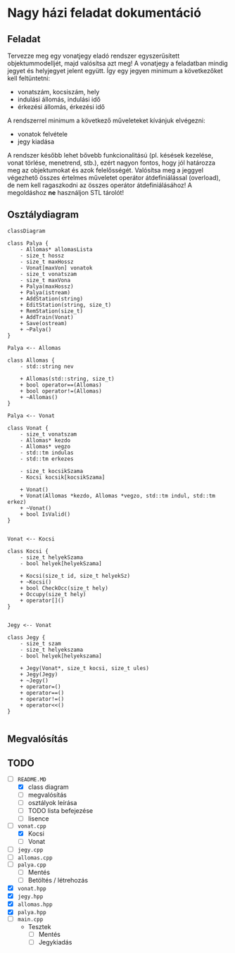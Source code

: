 # Nagy házi feladat dokumentáció
## Feladat

Tervezze meg egy vonatjegy eladó rendszer egyszerűsített objektummodelljét, majd valósítsa azt meg! A vonatjegy a feladatban mindig jegyet és helyjegyet jelent együtt. Így egy jegyen minimum a következőket kell feltüntetni:

- vonatszám, kocsiszám, hely
- indulási állomás, indulási idő
- érkezési állomás, érkezési idő

A rendszerrel minimum a következő műveleteket kívánjuk elvégezni:

- vonatok felvétele
- jegy kiadása

A rendszer később lehet bővebb funkcionalitású (pl. késések kezelése, vonat törlése, menetrend, stb.), ezért nagyon fontos, hogy jól határozza meg az objektumokat és azok felelősségét.
Valósítsa meg a jeggyel végezhető összes értelmes műveletet operátor átdefiniálással (overload), de nem kell ragaszkodni az összes operátor átdefiniálásához! A megoldáshoz **ne** használjon STL tárolót!

## Osztálydiagram

```mermaid
classDiagram

class Palya {
    - Allomas* allomasLista
    - size_t hossz
    - size_t maxHossz
    - Vonat[maxVon] vonatok
    - size_t vonatszam
    - size_t maxVona
    + Palya(maxHossz)
    + Palya(istream)
    + AddStation(string)
    + EditStation(string, size_t)
    + RemStation(size_t)
    + AddTrain(Vonat)
    + Save(ostream)
    + ~Palya()
}

Palya <-- Allomas

class Allomas {
	- std::string nev

    + Allomas(std::string, size_t)
    + bool operator==(Allomas)
    + bool operator!=(Allomas)
    + ~Allomas()
}

Palya <-- Vonat

class Vonat {
	- size_t vonatszam
	- Allomas* kezdo
	- Allomas* vegzo
	- std::tm indulas
	- std::tm erkezes

	- size_t kocsikSzama
	- Kocsi kocsik[kocsikSzama]

	+ Vonat()
	+ Vonat(Allomas *kezdo, Allomas *vegzo, std::tm indul, std::tm erkez)
	+ ~Vonat()
	+ bool IsValid()
}


Vonat <-- Kocsi

class Kocsi {
	- size_t helyekSzama
	- bool helyek[helyekSzama]

	+ Kocsi(size_t id, size_t helyekSz)
	+ ~Kocsi()
	+ bool CheckOcc(size_t hely)
	+ Occupy(size_t hely)
	+ operator[]()
}


Jegy <-- Vonat

class Jegy {
	- size_t szam
	- size_t helyekszama
	- bool helyek[helyekszama]

	+ Jegy(Vonat*, size_t kocsi, size_t ules)
	+ Jegy(Jegy)
	+ ~Jegy()
	+ operator=()
	+ operator==()
	+ operator!=()
	+ operator<<()
}


```

## Megvalósítás



## TODO 

- [ ] `README.MD`
  - [x] class diagram
  - [ ] megvalósítás
  - [ ] osztályok leírása
  - [ ] TODO lista befejezése
  - [ ] lisence
- [ ] `vonat.cpp`
  - [x] Kocsi
  - [ ] Vonat
- [ ] `jegy.cpp`
- [ ] `allomas.cpp`
- [ ] `palya.cpp`
  - [ ] Mentés
  - [ ] Betöltés / létrehozás
- [x] `vonat.hpp`
- [x] `jegy.hpp`
- [x] `allomas.hpp`
- [x] `palya.hpp`
- [ ] `main.cpp`
  - Tesztek
    - [ ] Mentés
    - [ ] Jegykiadás 